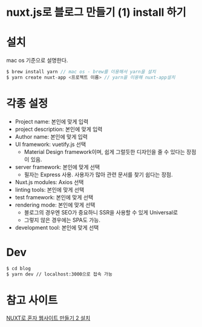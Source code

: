 <meta name="title" content="nuxt.js로-블로그-만들기-(1)-install-하기">
<meta name="date" content="2019-11-19">


# nuxt.js로 블로그 만들기 (1) install 하기

# 설치

mac os 기준으로 설명한다.
```js
$ brew install yarn // mac os - brew를 이용해서 yarn을 설치
$ yarn create nuxt-app <프로젝트 이름> // yarn을 이용해 nuxt-app설치
```
# 각종 설정

- Project name: 본인에 맞게 입력
- project description: 본인에 맞게 입력
- Author name: 본인에 맞게 입력
- UI framework: vuetify.js 선택
    - Material Design framework이며, 쉽게 그럴듯한 디자인을 줄 수 있다는 장점이 있음.
- server framework: 본인에 맞게 선택
    - 필자는 Express 사용. 사용자가 많아 관련 문서를 찾기 쉽다는 장점.
- Nuxt.js modules: Axios 선택
- linting tools: 본인에 맞게 선택
- test framework: 본인에 맞게 선택
- rendering mode: 본인에 맞게 선택
    - 블로그의 경우엔 SEO가 중요하니 SSR을 사용할 수 있게 Universal로
    - 그렇지 않은 경우에는 SPA도 가능.
- development tool: 본인에 맞게 선택

# Dev

```bash
$ cd blog
$ yarn dev // localhost:3000으로 접속 가능
```

# 참고 사이트

[NUXT로 혼자 웹사이트 만들기 2 설치](https://fkkmemi.github.io/nuxt/nuxt-002-install/)